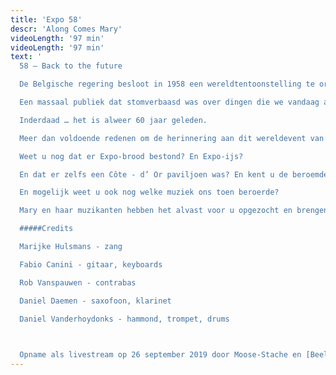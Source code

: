 ```yaml
---
title: 'Expo 58'
descr: 'Along Comes Mary'
videoLength: '97 min'
videoLength: '97 min'
text: '
  58 – Back to the future

  De Belgische regering besloot in 1958 een wereldtentoonstelling te organiseren in de Heizel. Deze tentoonstelling stond volledig in het teken van het geloof in vrijheid en vooruitgang, dat zo kenmerkend was voor de jaren vijfig en zestig. Meer dan 42 miljoen mensen bezochten de wereldtentoonstelling, die door koning Boudewijn werd geopend met een oproep tot vrede en sociale en economische vooruitgang.

  Een massaal publiek dat stomverbaasd was over dingen die we vandaag als vanzelfsprekend beschouwen. Dwarrelend door de verschillende paviljoenen, starend naar wat men modern en vooruitstrevend noemde en bezorgd over de futuristische bouwstijlen waarvan men dacht dat de voorovergebogen gevels het mogelijk niet zouden trekken.  

  Inderdaad … het is alweer 60 jaar geleden.

  Meer dan voldoende redenen om de herinnering aan dit wereldevent van onder het stof te halen.

  Weet u nog dat er Expo-brood bestond? En Expo-ijs?

  En dat er zelfs een Côte - d’ Or paviljoen was? En kent u de beroemde Expo-ster nog?

  En mogelijk weet u ook nog welke muziek ons toen beroerde?

  Mary en haar muzikanten hebben het alvast voor u opgezocht en brengen de muziek van toen weer helemaal tot leven doorheen deze fijne muzikale ode aan Expo 58. Op een manier zoals alleen Along Comes Mary dat kan.

  #####Credits

  Marijke Hulsmans - zang

  Fabio Canini - gitaar, keyboards

  Rob Vanspauwen - contrabas

  Daniel Daemen - saxofoon, klarinet

  Daniel Vanderhoydonks - hammond, trompet, drums

  ‍

  Opname als livestream op 26 september 2019 door Moose-Stache en [Beeldstorm](http://www.beeldstorm.be) (Jan Bosteels)'
---
```

